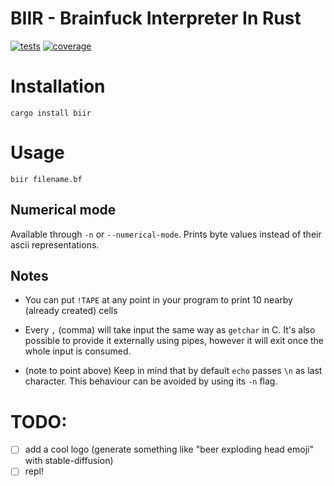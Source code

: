 # BIIR - Brainfuck Interpreter In Rust

[![tests](https://gitlab.com/MaksRawski/biir/badges/master/pipeline.svg)](https://gitlab.com/MaksRawski/biir/-/commits/master)
[![coverage](https://codecov.io/gh/MaksRawski/biir/branch/master/graph/badge.svg?token=6YIXCT104V)](https://codecov.io/gh/MaksRawski/biir)

# Installation
`cargo install biir`

# Usage
`biir filename.bf`

## Numerical mode
Available through `-n` or `--numerical-mode`.
Prints byte values instead of their ascii representations.

## Notes
- You can put `!TAPE` at any point in your program to print 10 nearby (already created) cells

- Every `,` (comma) will take input the same way as `getchar` in C.
It's also possible to provide it externally using pipes,
however it will exit once the whole input is consumed.

- (note to point above) Keep in mind that by default `echo` passes `\n` as last character.
This behaviour can be avoided by using its `-n` flag.

# TODO:
- [ ] add a cool logo (generate something like "beer exploding head emoji" with stable-diffusion)
- [ ] repl!
